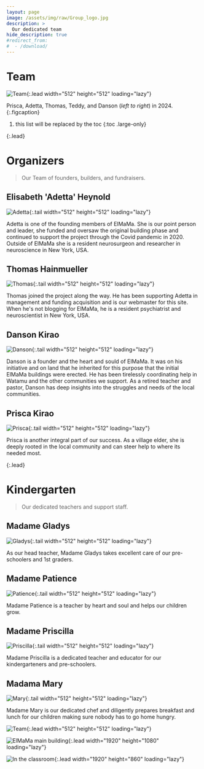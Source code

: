 ```yaml
---
layout: page
image: /assets/img/raw/Group_logo.jpg
description: >
  Our dedicated team
hide_description: true
#redirect_from:
#  - /download/
---
```


# Team

<!--author-->

![Team](assets/img/raw/Group_logo.jpg){:.lead width="512" height="512" loading="lazy"}

Prisca, Adetta, Thomas, Teddy, and Danson (*left to right*) in 2024.
{:.figcaption}


1. this list will be replaced by the toc
{:toc .large-only}

{:.lead}
# Organizers
>Our Team of founders, builders, and fundraisers.

## Elisabeth 'Adetta' Heynold
<!--<img src="/assets/img/team/AH.jpg" alt="Adetta" title="Adetta Heynold" width="300" height="300">--->
![Adetta](assets/img/team/AH.jpg){:.tail width="512" height="512" loading="lazy"}

 Adetta is one of the founding members of ElMaMa. She is our point person and leader, she funded and oversaw the original building phase and continued to support the project through the Covid pandemic in 2020. Outside of ElMaMa she is a resident neurosurgeon and researcher in neuroscience in New York, USA.

## Thomas Hainmueller
![Thomas](assets/img/team/TH.jpg){:.tail width="512" height="512" loading="lazy"}

Thomas joined the project along the way. He has been supporting Adetta in management and funding acquisition and is our webmaster for this site. When he's not blogging for ElMaMa, he is a resident psychiatrist and neuroscientist in New York, USA.


## Danson Kirao
![Danson](assets/img/team/DK.jpg){:.tail width="512" height="512" loading="lazy"}

Danson is a founder and the heart and sould of ElMaMa. It was on his initiative and on land that he inherited for this purpose that the initial ElMaMa buildings were erected. He has been tirelessly coordinating help in Watamu and the other communities we support. As a retired teacher and pastor, Danson has deep insights into the struggles and needs of the local communities.

## Prisca Kirao
![Prisca](assets/img/team/PK.jpg){:.tail width="512" height="512" loading="lazy"}

Prisca is another integral part of our success. As a village elder, she is deeply rooted in the local community and can steer help to where its needed most.

{:.lead}
# Kindergarten
> Our dedicated teachers and support staff.

## Madame Gladys
![Gladys](assets/img/team/Gladys.jpg){:.tail width="512" height="512" loading="lazy"}

As our head teacher, Madame Gladys takes excellent care of our pre-schoolers and 1st graders.

## Madame Patience
![Patience](assets/img/team/Patience.jpg){:.tail width="512" height="512" loading="lazy"}

Madame Patience is a teacher by heart and soul and helps our children grow.

## Madame Priscilla
![Priscilla](assets/img/team/Priscilla.jpg){:.tail width="512" height="512" loading="lazy"}

Madame Priscilla is a dedicated teacher and educator for our kindergarteners and pre-schoolers.

## Madama Mary
![Mary](assets/img/team/Mary.jpg){:.tail width="512" height="512" loading="lazy"}

Madame Mary is our dedicated chef and diligently prepares breakfast and lunch for our children making sure nobody has to go home hungry.

![Team](assets/img/raw/Group_logo.jpg){:.lead width="512" height="512" loading="lazy"}

![ElMaMa main building](/assets/img/projects/ElMaMa/main_building.jpg){:.lead width="1920" height="1080" loading="lazy"}

![In the classroom](/assets/img/projects/ElMaMa/raise.JPG){:.lead width="1920" height="860" loading="lazy"}
